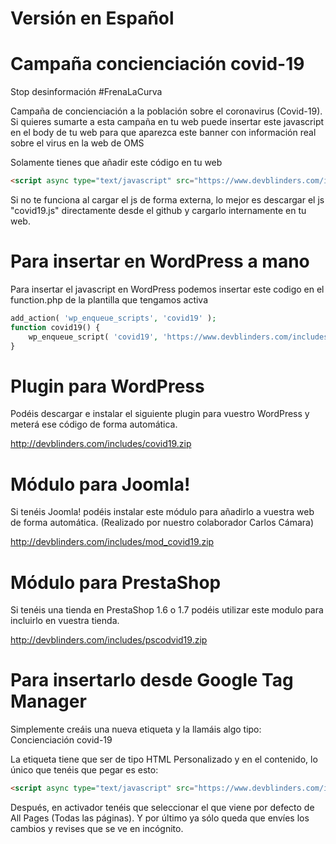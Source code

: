 # Versión en Español
# Campaña concienciación covid-19
Stop desinformación #FrenaLaCurva

Campaña de concienciación a la población sobre el coronavirus (Covid-19).
Si quieres sumarte a esta campaña en tu web puede insertar este javascript en el body de tu web para que aparezca este banner con información real sobre el virus en la web de OMS

Solamente tienes que añadir este código en tu web
```html
<script async type="text/javascript" src="https://www.devblinders.com/includes/covid19.js"></script>
```

Si no te funciona al cargar el js de forma externa, lo mejor es descargar el js "covid19.js" directamente desde el github y cargarlo internamente en tu web.

# Para insertar en WordPress a mano
Para insertar el javascript en WordPress podemos insertar este codigo en el function.php de la plantilla que tengamos activa

```php
add_action( 'wp_enqueue_scripts', 'covid19' );
function covid19() {
    wp_enqueue_script( 'covid19', 'https://www.devblinders.com/includes/covid19.js', false );
}
```

# Plugin para WordPress
Podéis descargar e instalar el siguiente plugin para vuestro WordPress y meterá ese código de forma automática.

http://devblinders.com/includes/covid19.zip

# Módulo para Joomla!
Si tenéis Joomla! podéis instalar este módulo para añadirlo a vuestra web de forma automática. (Realizado por nuestro colaborador Carlos Cámara)

http://devblinders.com/includes/mod_covid19.zip

# Módulo para PrestaShop
Si tenéis una tienda en PrestaShop 1.6 o 1.7 podéis utilizar este modulo para incluirlo en vuestra tienda.

http://devblinders.com/includes/pscodvid19.zip


# Para insertarlo desde Google Tag Manager
Simplemente creáis una nueva etiqueta y la llamáis algo tipo: Concienciación covid-19

La etiqueta tiene que ser de tipo HTML Personalizado y en el contenido, lo único que tenéis que pegar es esto:
```html
<script async type="text/javascript" src="https://www.devblinders.com/includes/covid19.js"></script>
```

Después, en activador tenéis que seleccionar el que viene por defecto de All Pages (Todas las páginas). Y por último ya sólo queda que envíes los cambios y revises que se ve en incógnito.

